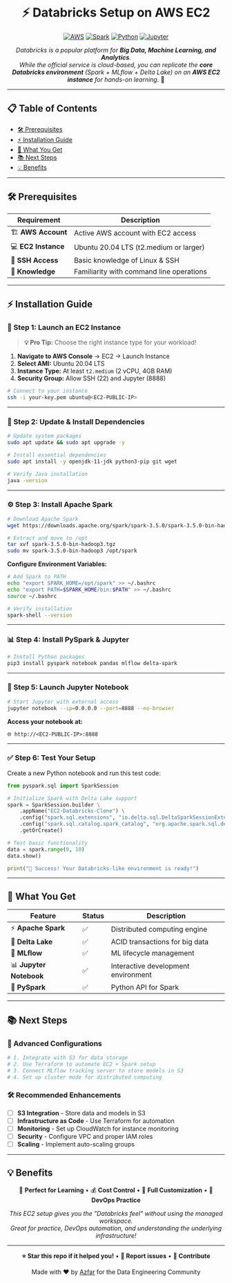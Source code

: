 <div align="center">

# ⚡ Databricks Setup on AWS EC2

[![AWS](https://img.shields.io/badge/AWS-EC2-orange?style=for-the-badge&logo=amazon-aws)](https://aws.amazon.com/)
[![Spark](https://img.shields.io/badge/Apache-Spark-E25A1C?style=for-the-badge&logo=apache-spark)](https://spark.apache.org/)
[![Python](https://img.shields.io/badge/Python-3.8+-3776AB?style=for-the-badge&logo=python)](https://python.org/)
[![Jupyter](https://img.shields.io/badge/Jupyter-Notebook-F37626?style=for-the-badge&logo=jupyter)](https://jupyter.org/)

*Databricks is a popular platform for **Big Data, Machine Learning, and Analytics**.  
While the official service is cloud-based, you can replicate the **core Databricks environment** (Spark + MLflow + Delta Lake) on an **AWS EC2 instance** for hands-on learning.* 🚀

</div>

---

## 📋 Table of Contents
- [🛠️ Prerequisites](#️-prerequisites)
- [⚡ Installation Guide](#-installation-guide)
- [🎯 What You Get](#-what-you-get)
- [📚 Next Steps](#-next-steps)
- [💡 Benefits](#-benefits)

---

## 🛠️ Prerequisites

| Requirement | Description |
|-------------|-------------|
| 🏗️ **AWS Account** | Active AWS account with EC2 access |
| 💻 **EC2 Instance** | Ubuntu 20.04 LTS (t2.medium or larger) |
| 🔑 **SSH Access** | Basic knowledge of Linux & SSH |
| 🧠 **Knowledge** | Familiarity with command line operations |

---

## ⚡ Installation Guide

### 🚀 Step 1: Launch an EC2 Instance

> **💡 Pro Tip:** Choose the right instance type for your workload!

1. **Navigate to AWS Console** → EC2 → Launch Instance
2. **Select AMI:** Ubuntu 20.04 LTS
3. **Instance Type:** At least `t2.medium` (2 vCPU, 4GB RAM)
4. **Security Group:** Allow SSH (22) and Jupyter (8888)

```bash
# Connect to your instance
ssh -i your-key.pem ubuntu@<EC2-PUBLIC-IP>
```

---

### 🔧 Step 2: Update & Install Dependencies

```bash
# Update system packages
sudo apt update && sudo apt upgrade -y

# Install essential dependencies
sudo apt install -y openjdk-11-jdk python3-pip git wget

# Verify Java installation
java -version
```

---

### ⚙️ Step 3: Install Apache Spark

```bash
# Download Apache Spark
wget https://downloads.apache.org/spark/spark-3.5.0/spark-3.5.0-bin-hadoop3.tgz

# Extract and move to /opt
tar xvf spark-3.5.0-bin-hadoop3.tgz
sudo mv spark-3.5.0-bin-hadoop3 /opt/spark
```

**Configure Environment Variables:**

```bash
# Add Spark to PATH
echo "export SPARK_HOME=/opt/spark" >> ~/.bashrc
echo "export PATH=$SPARK_HOME/bin:$PATH" >> ~/.bashrc
source ~/.bashrc

# Verify installation
spark-shell --version
```

---

### 📊 Step 4: Install PySpark & Jupyter

```bash
# Install Python packages
pip3 install pyspark notebook pandas mlflow delta-spark
```

---

### 🔬 Step 5: Launch Jupyter Notebook

```bash
# Start Jupyter with external access
jupyter notebook --ip=0.0.0.0 --port=8888 --no-browser
```

**Access your notebook at:**
```
🌐 http://<EC2-PUBLIC-IP>:8888
```

---

### ✅ Step 6: Test Your Setup

Create a new Python notebook and run this test code:

```python
from pyspark.sql import SparkSession

# Initialize Spark with Delta Lake support
spark = SparkSession.builder \
    .appName("EC2-Databricks-Clone") \
    .config("spark.sql.extensions", "io.delta.sql.DeltaSparkSessionExtension") \
    .config("spark.sql.catalog.spark_catalog", "org.apache.spark.sql.delta.catalog.DeltaCatalog") \
    .getOrCreate()

# Test basic functionality
data = spark.range(0, 10)
data.show()

print("🎉 Success! Your Databricks-like environment is ready!")
```

---

## 🎯 What You Get

<div align="center">

| Feature | Status | Description |
|---------|--------|-------------|
| ⚡ **Apache Spark** | ✅ | Distributed computing engine |
| 🔺 **Delta Lake** | ✅ | ACID transactions for big data |
| 🧪 **MLflow** | ✅ | ML lifecycle management |
| 📊 **Jupyter Notebook** | ✅ | Interactive development environment |
| 🐍 **PySpark** | ✅ | Python API for Spark |

</div>

---

## 📚 Next Steps

### 🚀 Advanced Configurations

```bash
# 1. Integrate with S3 for data storage
# 2. Use Terraform to automate EC2 + Spark setup
# 3. Connect MLflow tracking server to store models in S3
# 4. Set up cluster mode for distributed computing
```

### 🛠️ Recommended Enhancements

- [ ] **S3 Integration** - Store data and models in S3
- [ ] **Infrastructure as Code** - Use Terraform for automation
- [ ] **Monitoring** - Set up CloudWatch for instance monitoring
- [ ] **Security** - Configure VPC and proper IAM roles
- [ ] **Scaling** - Implement auto-scaling groups

---

## 💡 Benefits

<div align="center">

🎯 **Perfect for Learning** • 💰 **Cost Control** • 🔧 **Full Customization** • 🚀 **DevOps Practice**

*This EC2 setup gives you the "Databricks feel" without using the managed workspace.  
Great for practice, DevOps automation, and understanding the underlying infrastructure!*

</div>

---

<div align="center">

**⭐ Star this repo if it helped you!** • **🐛 Report issues** • **🤝 Contribute**

Made with ❤️ by [Azfar](https://www.linkedin.com/in/md-azfar-alam/) for the Data Engineering Community

</div>

